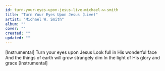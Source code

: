 ```yaml
---
id: turn-your-eyes-upon-jesus-live-michael-w-smith
title: "Turn Your Eyes Upon Jesus (Live)"
artist: "Michael W. Smith"
album: ""
cover: ""
created: ""
updated: ""
---
```


[Instrumental]
Turn your eyes upon Jesus
Look full in His wonderful face
And the things of earth will grow strangely dim
In the light of His glory and grace
[Instrumental]